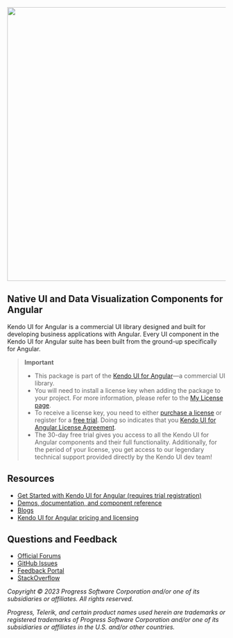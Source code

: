 <a href="https://www.telerik.com/kendo-angular-ui/" target="_blank">
<img width="631" src="https://www.telerik.com/kendo-angular-ui/npm-banner.svg">
</a>

## Native UI and Data Visualization Components for Angular

Kendo UI for Angular is a commercial UI library designed and built for developing business applications with Angular. Every UI component in the Kendo UI for Angular suite has been built from the ground-up specifically for Angular.

> **Important**
> * This package is part of the [Kendo UI for Angular](https://www.telerik.com/kendo-angular-ui/)&mdash;a commercial UI library.
> * You will need to install a license key when adding the package to your project. For more information, please refer to the [My License page](https://www.telerik.com/kendo-angular-ui/my-license/).
> * To receive a license key, you need to either [purchase a license](https://www.telerik.com/purchase/kendo-ui/) or register for a [free trial](https://www.telerik.com/download-login-v2-kendo-angular-ui). Doing so indicates that you [Kendo UI for Angular License Agreement](https://www.telerik.com/purchase/license-agreement/kendo-ui).
> * The 30-day free trial gives you access to all the Kendo UI for Angular components and their full functionality. Additionally, for the period of your license, you get access to our legendary technical support provided directly by the Kendo UI dev team!

## Resources

* [Get Started with Kendo UI for Angular (requires trial registration)](https://www.telerik.com/kendo-angular-ui/getting-started)
* [Demos, documentation, and component reference](https://www.telerik.com/kendo-angular-ui/components)
* [Blogs](http://www.telerik.com/blogs/kendo-ui)
* [Kendo UI for Angular pricing and licensing](https://www.telerik.com/purchase/kendo-ui)

## Questions and Feedback

* [Official Forums](https://www.telerik.com/forums/kendo-angular-ui)
* [GitHub Issues](https://github.com/telerik/kendo-angular/issues)
* [Feedback Portal](https://feedback.telerik.com/kendo-angular-ui)
* [StackOverflow](https://stackoverflow.com/questions/tagged/kendo-ui-angular2)

*Copyright © 2023 Progress Software Corporation and/or one of its subsidiaries or affiliates. All rights reserved.*

*Progress, Telerik, and certain product names used herein are trademarks or registered trademarks of Progress Software Corporation and/or one of its subsidiaries or affiliates in the U.S. and/or other countries.*
